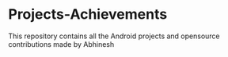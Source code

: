 # Projects-Achievements
This repository contains all the Android projects and opensource contributions made by Abhinesh
